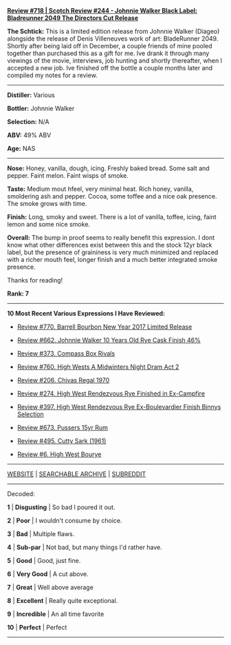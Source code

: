 
[**Review #718 | Scotch Review #244 - Johnnie Walker Black Label: Bladreunner 2049 The Directors Cut Release**]( https://t8ke.review/review-718-johnnie-walker-black-label-the-directors-cut-bladerunner-2049/)

**The Schtick:** This is a limited edition release from Johnnie Walker (Diageo) alongside the release of Denis Villeneuves work of art: BladeRunner 2049. Shortly after being laid off in December, a couple friends of mine pooled together than purchased this as a gift for me. Ive drank it through many viewings of the movie, interviews, job hunting and shortly thereafter, when I accepted a new job. Ive finished off the bottle a couple months later and compiled my notes for a review. 

-----

**Distiller:** Various

**Bottler:** Johnnie Walker

**Selection:** N/A

**ABV:**  49% ABV

**Age:** NAS 

-----

**Nose:**  Honey, vanilla, dough, icing. Freshly baked bread. Some salt and pepper. Faint melon. Faint wisps of smoke.  

**Taste:** Medium mout hfeel, very minimal heat. Rich honey, vanilla, smoldering ash and pepper. Cocoa, some toffee and a nice oak presence. The smoke grows with time. 

**Finish:** Long, smoky and sweet. There is a lot of vanilla, toffee, icing, faint lemon and some nice smoke. 

**Overall:** The bump in proof seems to really benefit this expression. I dont know what other differences exist between this and the stock 12yr black label, but the presence of graininess is very much minimized and replaced with a richer mouth feel, longer finish and a much better integrated smoke presence.  

Thanks for reading!

**Rank: 7**

----- 

**10 Most Recent Various Expressions I Have Reviewed:** 

- [Review #770. Barrell Bourbon New Year 2017 Limited Release]( https://t8ke.review/review-770-barrell-bourbon-new-year-limited-edition-2017/) 

- [Review #662. Johnnie Walker 10 Years Old Rye Cask Finish 46%]( https://t8ke.review/review-662-johnnie-walker-select-cask-10-years-old-rye-cask-finish/) 

- [Review #373. Compass Box Rivals]( https://t8ke.review/review-373-compass-box-rivals/) 

- [Review #760. High Wests A Midwinters Night Dram Act 2]( https://t8ke.review/review-760-high-wests-a-midwinters-night-dram-act-2/) 

- [Review #206. Chivas Regal 1970]( https://t8ke.review/review-206-chivas-regal-12yr-1970/) 

- [Review #274. High West Rendezvous Rye Finished in Ex-Campfire]( https://t8ke.review/review-274-high-west-rendezvous-rye-ex-campfire/) 

- [Review #397. High West Rendezvous Rye Ex-Boulevardier Finish Binnys Selection]( https://t8ke.review/review-397-high-west-rendezvous-ex-boulevardier/) 

- [Review #673. Pussers 15yr Rum]( https://t8ke.review/review-673-pussers-15yr-rum/) 

- [Review #495. Cutty Sark (1961)]( https://t8ke.review/review-495-cutty-sark-1961/) 

- [Review #6. High West Bourye]( https://t8ke.review/review-6-high-west-bourye-2015/) 

-----

[WEBSITE](https://t8ke.review) | [SEARCHABLE ARCHIVE](https://t8ke.review/review-archive/) | [SUBREDDIT](https://reddit.com/r/t8kereviews)

-----

Decoded:

**1** | **Disgusting** | So bad I poured it out.

**2** | **Poor** | I wouldn't consume by choice.

**3** | **Bad** | Multiple flaws.

**4** | **Sub-par** | Not bad, but many things I'd rather have.

**5** | **Good** | Good, just fine.

**6** | **Very Good** | A cut above.

**7** | **Great** | Well above average

**8** | **Excellent** | Really quite exceptional.

**9** | **Incredible** | An all time favorite

**10** | **Perfect** | Perfect

----


